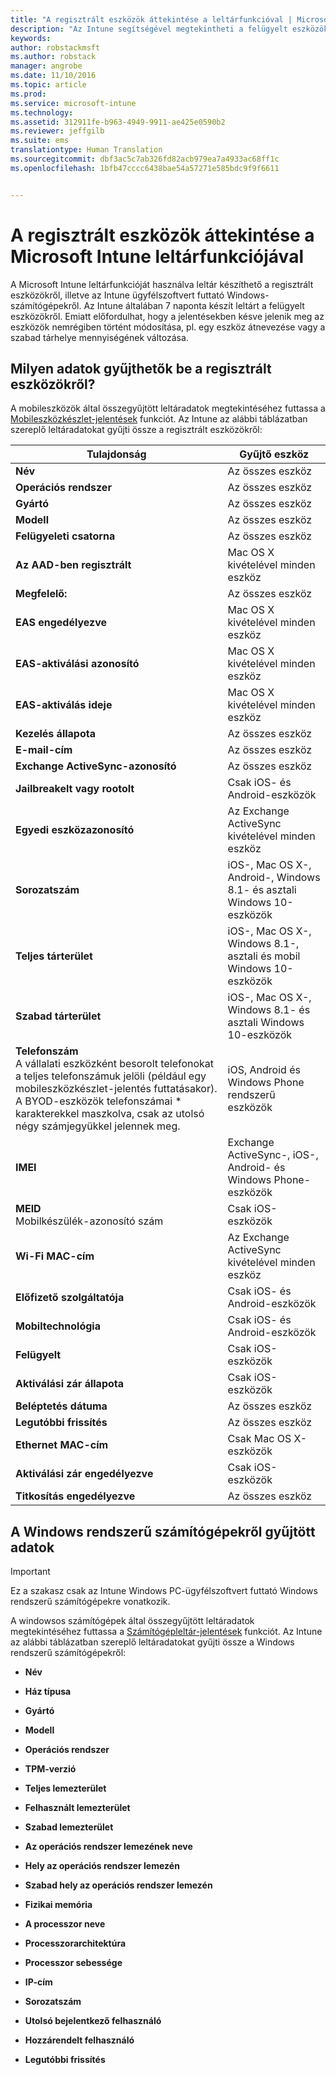 ```yaml
---
title: "A regisztrált eszközök áttekintése a leltárfunkcióval | Microsoft Intune"
description: "Az Intune segítségével megtekintheti a felügyelt eszközök hardverinformációit."
keywords: 
author: robstackmsft
ms.author: robstack
manager: angrobe
ms.date: 11/10/2016
ms.topic: article
ms.prod: 
ms.service: microsoft-intune
ms.technology: 
ms.assetid: 312911fe-b963-4949-9911-ae425e0590b2
ms.reviewer: jeffgilb
ms.suite: ems
translationtype: Human Translation
ms.sourcegitcommit: dbf3ac5c7ab326fd82acb979ea7a4933ac68ff1c
ms.openlocfilehash: 1bfb47cccc6438bae54a57271e585bdc9f9f6611


---
```


# <a name="understand-your-devices-with-inventory-in-microsoft-intune"></a>A regisztrált eszközök áttekintése a Microsoft Intune leltárfunkciójával
A Microsoft Intune leltárfunkcióját használva leltár készíthető a regisztrált eszközökről, illetve az Intune ügyfélszoftvert futtató Windows-számítógépekről.
Az Intune általában 7 naponta készít leltárt a felügyelt eszközökről. Emiatt előfordulhat, hogy a jelentésekben késve jelenik meg az eszközök nemrégiben történt módosítása, pl. egy eszköz átnevezése vagy a szabad tárhelye mennyiségének változása.

## <a name="whats-collected-from-enrolled-devices"></a>Milyen adatok gyűjthetők be a regisztrált eszközökről?
A mobileszközök által összegyűjtött leltáradatok megtekintéséhez futtassa a [Mobileszközkészlet-jelentések](understand-microsoft-intune-operations-by-using-reports.md) funkciót. Az Intune az alábbi táblázatban szereplő leltáradatokat gyűjti össze a regisztrált eszközökről:

|Tulajdonság|Gyűjtő eszköz|
|------------|-----------------------|
|**Név**|Az összes eszköz|
|**Operációs rendszer**|Az összes eszköz|
|**Gyártó**|Az összes eszköz|
|**Modell**|Az összes eszköz|
|**Felügyeleti csatorna**|Az összes eszköz|
|**Az AAD-ben regisztrált**|Mac OS X kivételével minden eszköz|
|**Megfelelő:**|Az összes eszköz|
|**EAS engedélyezve**|Mac OS X kivételével minden eszköz|
|**EAS-aktiválási azonosító**|Mac OS X kivételével minden eszköz|
|**EAS-aktiválás ideje**|Mac OS X kivételével minden eszköz|
|**Kezelés állapota**|Az összes eszköz|
|**E-mail-cím**|Az összes eszköz|
|**Exchange ActiveSync-azonosító**|Az összes eszköz|
|**Jailbreakelt vagy rootolt**|Csak iOS- és Android-eszközök|
|**Egyedi eszközazonosító**|Az Exchange ActiveSync kivételével minden eszköz|
|**Sorozatszám**|iOS-, Mac OS X-, Android-, Windows 8.1- és asztali Windows 10-eszközök|
|**Teljes tárterület**|iOS-, Mac OS X-, Windows 8.1-, asztali és mobil Windows 10-eszközök|
|**Szabad tárterület**|iOS-, Mac OS X-, Windows 8.1- és asztali Windows 10-eszközök|
|**Telefonszám**<br>A vállalati eszközként besorolt telefonokat a teljes telefonszámuk jelöli (például egy mobileszközkészlet-jelentés futtatásakor). A BYOD-eszközök telefonszámai &#42; karakterekkel maszkolva, csak az utolsó négy számjegyükkel jelennek meg.|iOS, Android és Windows Phone rendszerű eszközök|
|**IMEI**|Exchange ActiveSync-, iOS-, Android- és Windows Phone-eszközök|
|**MEID**<br>Mobilkészülék-azonosító szám|Csak iOS-eszközök|
|**Wi-Fi MAC-cím**|Az Exchange ActiveSync kivételével minden eszköz|
|**Előfizető szolgáltatója**|Csak iOS- és Android-eszközök|
|**Mobiltechnológia**|Csak iOS- és Android-eszközök|
|**Felügyelt**|Csak iOS-eszközök|
|**Aktiválási zár állapota**|Csak iOS-eszközök|
|**Beléptetés dátuma**|Az összes eszköz|
|**Legutóbbi frissítés**|Az összes eszköz|
|**Ethernet MAC-cím**|Csak Mac OS X-eszközök|
|**Aktiválási zár engedélyezve**|Csak iOS-eszközök|
|**Titkosítás engedélyezve**|Az összes eszköz|

## <a name="whats-collected-from-windows-pcs"></a>A Windows rendszerű számítógépekről gyűjtött adatok
> [!IMPORTANT]
> Ez a szakasz csak az Intune Windows PC-ügyfélszoftvert futtató Windows rendszerű számítógépekre vonatkozik.

A windowsos számítógépek által összegyűjtött leltáradatok megtekintéséhez futtassa a [Számítógépleltár-jelentések](understand-microsoft-intune-operations-by-using-reports.md) funkciót. Az Intune az alábbi táblázatban szereplő leltáradatokat gyűjti össze a Windows rendszerű számítógépekről:

-   **Név**

-   **Ház típusa**

-   **Gyártó**

-   **Modell**

-   **Operációs rendszer**

-   **TPM-verzió**

-   **Teljes lemezterület**

-   **Felhasznált lemezterület**

-   **Szabad lemezterület**

-   **Az operációs rendszer lemezének neve**

-   **Hely az operációs rendszer lemezén**

-   **Szabad hely az operációs rendszer lemezén**

-   **Fizikai memória**

-   **A processzor neve**

-   **Processzorarchitektúra**

-   **Processzor sebessége**

-   **IP-cím**

-   **Sorozatszám**

-   **Utolsó bejelentkező felhasználó**

-   **Hozzárendelt felhasználó**

-   **Legutóbbi frissítés**

<!-- this section below belongs in the planning journey
### See Also
[Monitoring and reports with Microsoft Intune](monitoring-and-reports-with-microsoft-intune.md)
-->



<!--HONumber=Nov16_HO2-->


